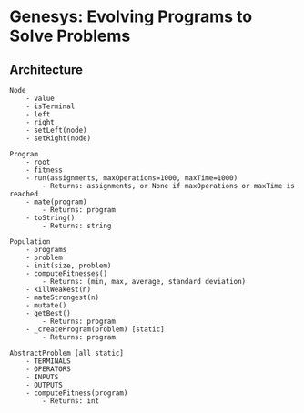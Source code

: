 # Genesys: Evolving Programs to Solve Problems

## Architecture

	Node
		- value
		- isTerminal
		- left
		- right
		- setLeft(node)
		- setRight(node)

	Program
		- root
		- fitness
		- run(assignments, maxOperations=1000, maxTime=1000)
			- Returns: assignments, or None if maxOperations or maxTime is reached
		- mate(program)
			- Returns: program
		- toString()
			- Returns: string

	Population
		- programs
		- problem
		- init(size, problem)
		- computeFitnesses()
			- Returns: (min, max, average, standard deviation)
		- killWeakest(n)
		- mateStrongest(n)
		- mutate()
		- getBest()
			- Returns: program
		- _createProgram(problem) [static]
			- Returns: program

	AbstractProblem [all static]
		- TERMINALS
		- OPERATORS
		- INPUTS
		- OUTPUTS
		- computeFitness(program)
			- Returns: int

